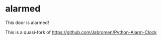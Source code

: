 # alarmed
This door is alarmed!

This is a quasi-fork of https://github.com/Jabromen/Python-Alarm-Clock